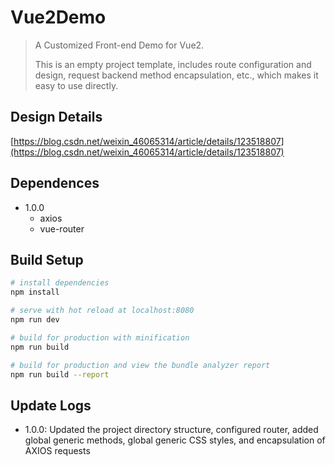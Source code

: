 # Vue2Demo

> A Customized Front-end Demo for Vue2.
>
> This is an empty project template, includes route configuration and design, request backend method encapsulation, etc., which makes it easy to use directly.

## Design Details
[https://blog.csdn.net/weixin_46065314/article/details/123518807](https://blog.csdn.net/weixin_46065314/article/details/123518807)

## Dependences
* 1.0.0
  * axios
  * vue-router

## Build Setup

``` bash
# install dependencies
npm install

# serve with hot reload at localhost:8080
npm run dev

# build for production with minification
npm run build

# build for production and view the bundle analyzer report
npm run build --report
```

## Update Logs
* 1.0.0: Updated the project directory structure, configured router, added global generic methods, global generic CSS styles, and encapsulation of AXIOS requests
